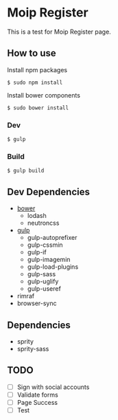 # Moip Register

This is a test for Moip Register page.

## How to use

Install npm packages

``
$ sudo npm install
``

Install bower components

``
$ sudo bower install
``

### Dev

``
$ gulp
``

### Build

``
$ gulp build
``

## Dev Dependencies

* [bower](http://bower.io/)
  * lodash
  * neutroncss
* [gulp](http://gulpjs.com/)
  * gulp-autoprefixer
  * gulp-cssmin
  * gulp-if
  * gulp-imagemin
  * gulp-load-plugins
  * gulp-sass
  * gulp-uglify
  * gulp-useref
* rimraf
* browser-sync

## Dependencies
  * sprity
  * sprity-sass

## TODO

- [ ] Sign with social accounts
- [ ] Validate forms
- [ ] Page Success
- [ ] Test
